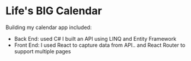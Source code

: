 # Life's BIG Calendar

Building my calendar app included:

- Back End: used C# I built an API using LINQ and Entity Framework
- Front End: I used React to capture data from API.. and React Router to support multiple pages
